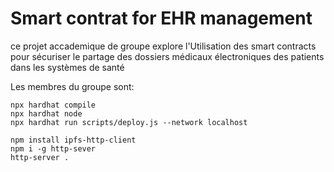 # Smart contrat for EHR management

ce projet accademique de groupe explore l'Utilisation des smart contracts pour sécuriser le partage des dossiers médicaux électroniques des patients dans les systèmes de santé

Les membres du groupe sont:

```shell
npx hardhat compile
npx hardhat node
npx hardhat run scripts/deploy.js --network localhost

npm install ipfs-http-client
npm i -g http-sever
http-server .

```
